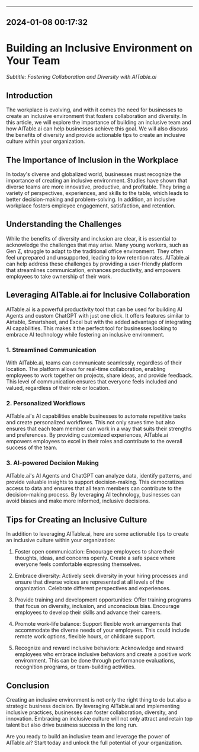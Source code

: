 

---------------------------------------------
2024-01-08 00:17:32
---------------------------------------------

# Building an Inclusive Environment on Your Team

*Subtitle: Fostering Collaboration and Diversity with AITable.ai*

## Introduction

The workplace is evolving, and with it comes the need for businesses to create an inclusive environment that fosters collaboration and diversity. In this article, we will explore the importance of building an inclusive team and how AITable.ai can help businesses achieve this goal. We will also discuss the benefits of diversity and provide actionable tips to create an inclusive culture within your organization.

## The Importance of Inclusion in the Workplace

In today's diverse and globalized world, businesses must recognize the importance of creating an inclusive environment. Studies have shown that diverse teams are more innovative, productive, and profitable. They bring a variety of perspectives, experiences, and skills to the table, which leads to better decision-making and problem-solving. In addition, an inclusive workplace fosters employee engagement, satisfaction, and retention.

## Understanding the Challenges

While the benefits of diversity and inclusion are clear, it is essential to acknowledge the challenges that may arise. Many young workers, such as Gen Z, struggle to adapt to the traditional office environment. They often feel unprepared and unsupported, leading to low retention rates. AITable.ai can help address these challenges by providing a user-friendly platform that streamlines communication, enhances productivity, and empowers employees to take ownership of their work.

## Leveraging AITable.ai for Inclusive Collaboration

AITable.ai is a powerful productivity tool that can be used for building AI Agents and custom ChatGPT with just one click. It offers features similar to Airtable, Smartsheet, and Excel but with the added advantage of integrating AI capabilities. This makes it the perfect tool for businesses looking to embrace AI technology while fostering an inclusive environment.

### 1. Streamlined Communication

With AITable.ai, teams can communicate seamlessly, regardless of their location. The platform allows for real-time collaboration, enabling employees to work together on projects, share ideas, and provide feedback. This level of communication ensures that everyone feels included and valued, regardless of their role or location.

### 2. Personalized Workflows

AITable.ai's AI capabilities enable businesses to automate repetitive tasks and create personalized workflows. This not only saves time but also ensures that each team member can work in a way that suits their strengths and preferences. By providing customized experiences, AITable.ai empowers employees to excel in their roles and contribute to the overall success of the team.

### 3. AI-powered Decision Making

AITable.ai's AI Agents and ChatGPT can analyze data, identify patterns, and provide valuable insights to support decision-making. This democratizes access to data and ensures that all team members can contribute to the decision-making process. By leveraging AI technology, businesses can avoid biases and make more informed, inclusive decisions.

## Tips for Creating an Inclusive Culture

In addition to leveraging AITable.ai, here are some actionable tips to create an inclusive culture within your organization:

1. Foster open communication: Encourage employees to share their thoughts, ideas, and concerns openly. Create a safe space where everyone feels comfortable expressing themselves.

2. Embrace diversity: Actively seek diversity in your hiring processes and ensure that diverse voices are represented at all levels of the organization. Celebrate different perspectives and experiences.

3. Provide training and development opportunities: Offer training programs that focus on diversity, inclusion, and unconscious bias. Encourage employees to develop their skills and advance their careers.

4. Promote work-life balance: Support flexible work arrangements that accommodate the diverse needs of your employees. This could include remote work options, flexible hours, or childcare support.

5. Recognize and reward inclusive behaviors: Acknowledge and reward employees who embrace inclusive behaviors and create a positive work environment. This can be done through performance evaluations, recognition programs, or team-building activities.

## Conclusion

Creating an inclusive environment is not only the right thing to do but also a strategic business decision. By leveraging AITable.ai and implementing inclusive practices, businesses can foster collaboration, diversity, and innovation. Embracing an inclusive culture will not only attract and retain top talent but also drive business success in the long run.

Are you ready to build an inclusive team and leverage the power of AITable.ai? Start today and unlock the full potential of your organization.